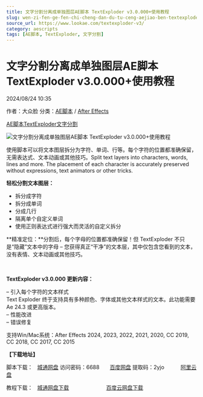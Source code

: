```yaml
---
title: 文字分割分离成单独图层AE脚本 TextExploder v3.0.000+使用教程
slug: wen-zi-fen-ge-fen-chi-cheng-dan-du-tu-ceng-aejiao-ben-textexploder-v3-0-000-shi-yong-jiao-cheng
source_url: https://www.lookae.com/textexploder-v3/
category: aescripts
tags: [AE脚本, TextExploder, 文字分割]
---
```

# 文字分割分离成单独图层AE脚本 TextExploder v3.0.000+使用教程

2024/08/24 10:35

作者：大众脸
分类：[AE脚本](https://www.lookae.com/after-effects/aescripts/) / [After Effects](https://www.lookae.com/after-effects/)

[AE脚本](https://www.lookae.com/tag/ae%e8%84%9a%e6%9c%ac/)[TextExploder](https://www.lookae.com/tag/textexploder/)[文字分割](https://www.lookae.com/tag/%e6%96%87%e5%ad%97%e5%88%86%e5%89%b2/)

![文字分割分离成单独图层AE脚本 TextExploder v3.0.000+使用教程](https://www.lookae.com/wp-content/uploads/2024/08/TextExploder-3.jpg "文字分割分离成单独图层AE脚本 TextExploder v3.0.000+使用教程-LookAE.com")

使用脚本可以将文本图层拆分为字符、单词、行等。每个字符的位置都准确保留，无需表达式、文本动画或其他技巧。Split text layers into characters, words, lines and more. The placement of each character is accurately preserved without expressions, text animators or other tricks.

**轻松分割文本图层：**

* 拆分成字符
* 拆分成单词
* 分成几行
* 隔离单个自定义单词
* 使用正则表达式进行强大而灵活的自定义拆分

**精准定位：**分割后，每个字母的位置都准确保留！但 TextExploder 不只是“隐藏”文本中的字母 – 您获得真正“干净”的文本层，其中仅包含您看到的文本，没有表情、文本动画或其他技巧。

[﻿](https://cloud.video.taobao.com/play/u/null/p/1/e/6/t/1/478511203810.mp4)

**TextExploder v3.0.000 更新内容：**

– 引入每个字符的文本样式  
Text Exploder 终于支持具有多种颜色、字体或其他文本样式的文本。此功能需要 Ae 24.3 或更高版本。  
– 性能改进  
– 错误修复

支持Win/Mac系统：After Effects 2024, 2023, 2022, 2021, 2020, CC 2019, CC 2018, CC 2017, CC 2015

**【下载地址】**

脚本下载：   [城通网盘](https://url70.ctfile.com/f/2827370-1345162072-ef457d?p=4431) 访问密码：6688       [百度网盘](https://pan.baidu.com/s/1jmKQNk_EKp43yg0kOK6rSQ?pwd=2yjo) 提取码：2yjo           [阿里云盘](https://www.alipan.com/s/ipRKd2rGvE1)

教程下载：   [城通网盘下载](https://www.pipipan.com/fs/680462-220389175)                         [百度云网盘下载](https://pan.baidu.com/s/1miMJgOK)
